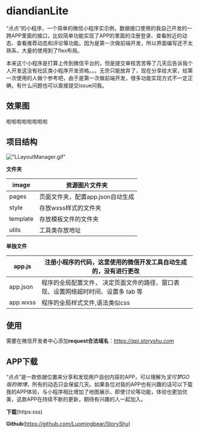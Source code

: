 # diandianLite

“点点”的小程序，一个简单的微信小程序实示例，数据接口使用的我自己开发的一跨APP里面的接口，比较简单功能实现了APP的里面的注册登录、查看附近的动态、查看推荐动态和评论等功能。因为是第一次做前端开发，所以界面编写还不太熟系，大量的使用到了flex布局。

本来这个小程序是打算上传到微信平台的，但是提交审核苦苦等了几天后告诉我个人开发这没有社区类小程序开发资格。。。无奈只能放弃了，现在分享给大家，给第一次使用的人做个参考吧，由于是第一次做前端开发，很多功能实现方式不一定正确，有什么问题也可以直接提交issue问我。

## 效果图

啦啦啦啦啦啦啦啦

## 项目结构

!["LLayoutManager.gif"]()

**文件夹**

| image    | 资源图片文件夹              |
| -------- | -------------------- |
| pages    | 页面文件夹，配置app.json自动生成 |
| style    | 存放wxss样式的文件夹         |
| template | 存放模板文件的文件夹           |
| utils    | 工具类存放地址              |

**单独文件**

| app.js   | 注册小程序的代码，这里使用的微信开发工具自动生成的，没有进行更改         |
| -------- | ---------------------------------------- |
| app.json | 程序的全局配置文件，                                                                                                                                                                                                                                                                                                                                                                        决定页面文件的路径、窗口表现、设置网络超时时间、设置多 tab 等 |
| app.wxss | 程序的全局样式文件,语法类似css                        |

## 使用

需要在微信开发者中心添加**request合法域名**：*https://api.storyshu.com*

## APP下载

“点点”是一款依据位置来分享和发现用户自创内容的APP，可以理解为*宝可梦GO版的微博*，所有的动态只会保留几天。如果各位对我的APP也有兴趣的话可以下载我的APP体验，与小程序相比增加了地图展示、即使讨论等功能，体验也更加优美，这款APP在持续不断的更新，期待有兴趣的人一起加入。

**下载**(https:sss)

**Github**(https://github.com/Luomingbear/StoryShu)

